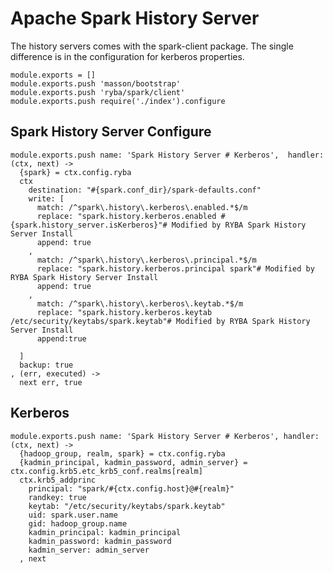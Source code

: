 # Apache Spark History Server

The history servers comes with the spark-client package. The single difference is in the configuration 
for  kerberos properties.



    module.exports = []
    module.exports.push 'masson/bootstrap'
    module.exports.push 'ryba/spark/client'
    module.exports.push require('./index').configure

## Spark History Server Configure

    module.exports.push name: 'Spark History Server # Kerberos',  handler: (ctx, next) ->
      {spark} = ctx.config.ryba
      ctx
        destination: "#{spark.conf_dir}/spark-defaults.conf"
        write: [
          match: /^spark\.history\.kerberos\.enabled.*$/m
          replace: "spark.history.kerberos.enabled #{spark.history_server.isKerberos}"# Modified by RYBA Spark History Server Install
          append: true
        ,
          match: /^spark\.history\.kerberos\.principal.*$/m
          replace: "spark.history.kerberos.principal spark"# Modified by RYBA Spark History Server Install
          append: true
        ,
          match: /^spark\.history\.kerberos\.keytab.*$/m
          replace: "spark.history.kerberos.keytab /etc/security/keytabs/spark.keytab"# Modified by RYBA Spark History Server Install
          append:true
        
      ]
      backup: true
    , (err, executed) ->
      next err, true

## Kerberos

    module.exports.push name: 'Spark History Server # Kerberos', handler: (ctx, next) ->
      {hadoop_group, realm, spark} = ctx.config.ryba
      {kadmin_principal, kadmin_password, admin_server} = ctx.config.krb5.etc_krb5_conf.realms[realm]
      ctx.krb5_addprinc
        principal: "spark/#{ctx.config.host}@#{realm}"
        randkey: true
        keytab: "/etc/security/keytabs/spark.keytab"
        uid: spark.user.name
        gid: hadoop_group.name
        kadmin_principal: kadmin_principal
        kadmin_password: kadmin_password
        kadmin_server: admin_server
      , next






      

    



      
      
    

